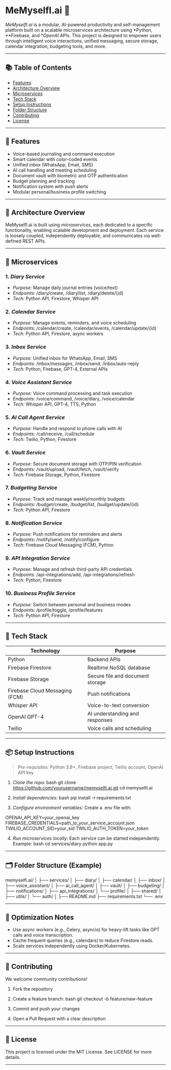 # MeMyselfI.ai 🧠

*MeMyselfI.ai* is a modular, AI-powered productivity and self-management platform built on a scalable microservices architecture using *Python, **Firebase, and **OpenAI* APIs. This project is designed to empower users through intelligent voice interactions, unified messaging, secure storage, calendar integration, budgeting tools, and more.

---

## 📚 Table of Contents

- [Features](#features)
- [Architecture Overview](#architecture-overview)
- [Microservices](#microservices)
- [Tech Stack](#tech-stack)
- [Setup Instructions](#setup-instructions)
- [Folder Structure](#folder-structure)
- [Contributing](#contributing)
- [License](#license)

---

## 🚀 Features

- Voice-based journaling and command execution
- Smart calendar with color-coded events
- Unified inbox (WhatsApp, Email, SMS)
- AI call handling and meeting scheduling
- Document vault with biometric and OTP authentication
- Budget planning and tracking
- Notification system with push alerts
- Modular personal/business profile switching

---

## 🧩 Architecture Overview

MeMyselfI.ai is built using *microservices*, each dedicated to a specific functionality, enabling scalable development and deployment. Each service is loosely coupled, independently deployable, and communicates via well-defined REST APIs.

---

## 🔧 Microservices

### 1. *Diary Service*
- *Purpose:* Manage daily journal entries (voice/text)
- *Endpoints:* /diary/create, /diary/list, /diary/delete/{id}
- *Tech:* Python API, Firestore, Whisper API

### 2. *Calendar Service*
- *Purpose:* Manage events, reminders, and voice scheduling
- *Endpoints:* /calendar/create, /calendar/events, /calendar/update/{id}
- *Tech:* Python API, Firestore, async workers

### 3. *Inbox Service*
- *Purpose:* Unified inbox for WhatsApp, Email, SMS
- *Endpoints:* /inbox/messages, /inbox/send, /inbox/auto-reply
- *Tech:* Python, Firebase, GPT-4, External APIs

### 4. *Voice Assistant Service*
- *Purpose:* Voice command processing and task execution
- *Endpoints:* /voice/command, /voice/diary, /voice/calendar
- *Tech:* Whisper API, GPT-4, TTS, Python

### 5. *AI Call Agent Service*
- *Purpose:* Handle and respond to phone calls with AI
- *Endpoints:* /call/receive, /call/schedule
- *Tech:* Twilio, Python, Firestore

### 6. *Vault Service*
- *Purpose:* Secure document storage with OTP/PIN verification
- *Endpoints:* /vault/upload, /vault/fetch, /vault/verify
- *Tech:* Firebase Storage, Python, Firestore

### 7. *Budgeting Service*
- *Purpose:* Track and manage weekly/monthly budgets
- *Endpoints:* /budget/create, /budget/list, /budget/update/{id}
- *Tech:* Python API, Firestore

### 8. *Notification Service*
- *Purpose:* Push notifications for reminders and alerts
- *Endpoints:* /notify/send, /notify/configure
- *Tech:* Firebase Cloud Messaging (FCM), Python

### 9. *API Integration Service*
- *Purpose:* Manage and refresh third-party API credentials
- *Endpoints:* /api-integrations/add, /api-integrations/refresh
- *Tech:* Python, Firestore

### 10. *Business Profile Service*
- *Purpose:* Switch between personal and business modes
- *Endpoints:* /profile/toggle, /profile/features
- *Tech:* Python API, Firestore

---

## 🧠 Tech Stack

| Technology        | Purpose                             |
|-------------------|-------------------------------------|
| Python            | Backend APIs                        |
| Firebase Firestore| Realtime NoSQL database             |
| Firebase Storage  | Secure file and document storage    |
| Firebase Cloud Messaging (FCM) | Push notifications     |
| Whisper API       | Voice-to-text conversion            |
| OpenAI GPT-4      | AI understanding and responses      |
| Twilio            | Voice calls and scheduling          |

---

## 📦 Setup Instructions

> *Pre-requisites:* Python 3.8+, Firebase project, Twilio account, OpenAI API key

1. *Clone the repo:*
bash
git clone https://github.com/yourusername/memyselfi.ai.git
cd memyselfi.ai


2. *Install dependencies:*
bash
pip install -r requirements.txt


3. *Configure environment variables:*
Create a .env file with:

OPENAI_API_KEY=your_openai_key
FIREBASE_CREDENTIALS=path_to_your_service_account.json
TWILIO_ACCOUNT_SID=your_sid
TWILIO_AUTH_TOKEN=your_token


4. *Run microservices locally:*
Each service can be started independently. Example:
bash
cd services/diary
python app.py


---

## 🗂 Folder Structure (Example)


memyselfi.ai/
│
├── services/
│   ├── diary/
│   ├── calendar/
│   ├── inbox/
│   ├── voice_assistant/
│   ├── ai_call_agent/
│   ├── vault/
│   ├── budgeting/
│   ├── notifications/
│   ├── api_integrations/
│   └── profile/
│
├── shared/
│   ├── utils/
│   └── auth/
│
├── README.md
├── requirements.txt
└── .env


---

## 📢 Optimization Notes

- Use async workers (e.g., Celery, asyncio) for heavy-lift tasks like GPT calls and voice transcription.
- Cache frequent queries (e.g., calendars) to reduce Firestore reads.
- Scale services independently using Docker/Kubernetes.

---

## 🤝 Contributing

We welcome community contributions!

1. Fork the repository
2. Create a feature branch:
   bash
   git checkout -b feature/new-feature
   
3. Commit and push your changes
4. Open a Pull Request with a clear description

---

## 📄 License

This project is licensed under the MIT License. See LICENSE for more details.

---
